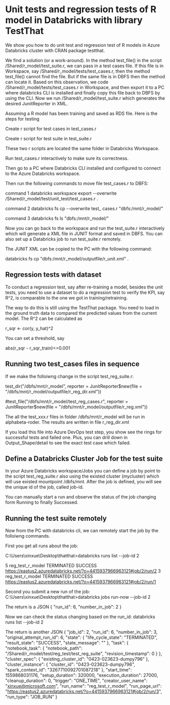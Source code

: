 # Unit tests and regression tests of R model in Databricks with library TestThat
We show you how to do unit test and regression test of R models in Azure Databricks cluster with CRAN package testthat.

We find a solution (or a work-around). In the method test_file() in the script /Shared/r_model/test_suite.r, we can pass in a test cases file. If this file is in Workspace, say /Shared/r_model/tests/test_cases.r, then the method test_file() cannot find the file. But if the same file is in DBFS then the method can locate it. Based on this observation, we code /Shared/r_model/tests/test_cases.r in Workspace, and then export it to a PC where databricks CLI is installed and finally copy this file back to DBFS by using the CLI. Now we run /Shared/r_model/test_suite.r which generates the desired JunitReporter in XML.

Assuming a R model has been training and saved as RDS file. Here is the steps for testing

Create r script for test cases in test_cases.r

Create r script for test suite in test_suite.r

These two r scripts are located the same folder in Databricks Workspace.

Run test_cases.r interactively to make sure its correctness.

Then go to a PC where Databricks CLI installed and configured to connect to the Azure Databricks workspace.

Then run the following commands to move file test_cases.r to DBFS:

command 1 databricks workspace export --overwrite /Shared/r_model/test/unit_test/test_cases.r .

command 2 databricks fs cp --overwrite test_ cases.r "dbfs:/mnt/r_model/"

command 3 databricks fs ls "dbfs:/mnt/r_model/"

Now you can go back to the workspace and run the test_suite.r interactively which will generate a XML file in JUNIT format and saved in DBFS. You can also set up a Databricks job to run test_suite.r remotely.

The JUNIT XML can be copied to the PC with the following command:

databricks fs cp "dbfs:/mnt/r_model/outputfile/r_unit.xml" .

## Regression tests with dataset
To conduct a regression test, say after re-training a model, besides the unit tests, you need to use a dataset to do a regression test to verify the KPI, say R^2, is comparable to the one we got in training/retraining.

The way to do this is still using the TestThat package. You need to load in the ground truth data to compared the predicted values from the current model. The R^2 can be calculated as 

r_sqr <- cor(y, y_hat)^2

You can set a threshold, say

abs(r_sqr - r_sqr_train)<=0.001

## Running two test_cases files in sequence
If we make the folloiwng change in the script test_reg_suite.r:

test_dir("/dbfs/mnt/r_model", reporter = JunitReporter$new(file = "/dbfs/mnt/r_model/outputfile/r_reg_dir.xml"))

#test_file("/dbfs/mnt/r_model/test_reg_cases.r", reporter = JunitReporter$new(file = "/dbfs/mnt/r_model/outputfile/r_reg.xml"))

The all the test_xxx.r files in folder /dbfs/mnt/r_model will be run in alphabeta-roder. The results are written in file r_reg_dir.xml

If you load this file into Azure DevOps test step, you show see the rings for successful tests and failed one. Plus, you can drill down in Output_Shape/detail to see the exact test case which failed.

## Define a Databricks Cluster Job for the test suite
In your Azure Databricks workspace/Jobs you can define a job by point to the script test_reg_suite.r also using the existed cluster (mycluster) which will use existed mountpoint /dbfs/mnt. After the job is defined, you will see the unique id of the job, called job-id.

You can manually start a run and observe the status of the job changing form Running to finally Successed.

## Running the test suite remotely
Now from the PC with databricks cli, we can remotely start the job by the folloiwng commands.

First you get all runs about the job:

C:\Users\xinxue\Desktop\thatthat>databricks runs list --job-id 2

5  reg_test_r_model  TERMINATED  SUCCESS  https://eastus2.azuredatabricks.net/?o=4415937966963121#job/2/run/2
3  reg_test_r_model  TERMINATED  SUCCESS  https://eastus2.azuredatabricks.net/?o=4415937966963121#job/2/run/1

Second you submit a new run of the job:
C:\Users\xinxue\Desktop\thatthat>databricks jobs run-now --job-id 2

The return is a JSON
{
  "run_id": 6,
  "number_in_job": 2
}

Now we can check the status changing based on the run_id:
databricks runs list --job-id 2

The return is another JSON
{
  "job_id": 2,
  "run_id": 6,
  "number_in_job": 3,
  "original_attempt_run_id": 6,
  "state": {
    "life_cycle_state": "TERMINATED",
    "result_state": "SUCCESS",
    "state_message": ""
  },
  "task": {
    "notebook_task": {
      "notebook_path": "/Shared/r_model/test/reg_test/test_reg_suite",
      "revision_timestamp": 0
    }
  },
  "cluster_spec": {
    "existing_cluster_id": "0423-023623-dumpy796"
  },
  "cluster_instance": {
    "cluster_id": "0423-023623-dumpy796",
    "spark_context_id": "3267710092701087218"
  },
  "start_time": 1559868031176,
  "setup_duration": 320000,
  "execution_duration": 27000,
  "cleanup_duration": 0,
  "trigger": "ONE_TIME",
  "creator_user_name": "xinxue@microsoft.com",
  "run_name": "reg_test_r_model",
  "run_page_url": "https://eastus2.azuredatabricks.net/?o=4415937966963121#job/2/run/3",
  "run_type": "JOB_RUN"
}
